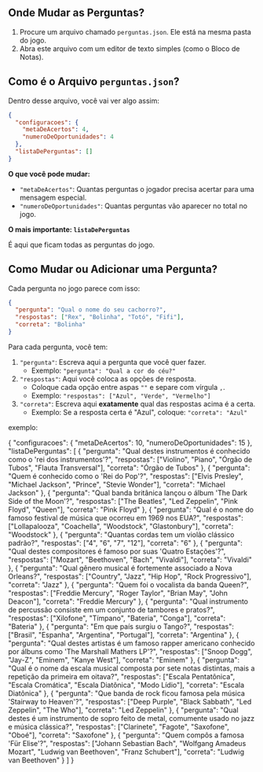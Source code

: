 ## Onde Mudar as Perguntas?

1.  Procure um arquivo chamado `perguntas.json`. Ele está na mesma pasta do jogo.
2.  Abra este arquivo com um editor de texto simples (como o Bloco de Notas).

## Como é o Arquivo `perguntas.json`?

Dentro desse arquivo, você vai ver algo assim:

```json
{
  "configuracoes": {
    "metaDeAcertos": 4,
    "numeroDeOportunidades": 4
  },
  "listaDePerguntas": []
}
```

**O que você pode mudar:**

- `"metaDeAcertos"`: Quantas perguntas o jogador precisa acertar para uma mensagem especial.
- `"numeroDeOportunidades"`: Quantas perguntas vão aparecer no total no jogo.

**O mais importante: `listaDePerguntas`**

É aqui que ficam todas as perguntas do jogo.

## Como Mudar ou Adicionar uma Pergunta?

Cada pergunta no jogo parece com isso:

```json
{
  "pergunta": "Qual o nome do seu cachorro?",
  "respostas": ["Rex", "Bolinha", "Totó", "Fifi"],
  "correta": "Bolinha"
}
```

Para cada pergunta, você tem:

1.  `"pergunta"`: Escreva aqui a pergunta que você quer fazer.
    - Exemplo: `"pergunta": "Qual a cor do céu?"`
2.  `"respostas"`: Aqui você coloca as opções de resposta.
    - Coloque cada opção entre aspas `""` e separe com vírgula `,`.
    - Exemplo: `"respostas": ["Azul", "Verde", "Vermelho"]`
3.  `"correta"`: Escreva aqui **exatamente** qual das respostas acima é a certa.
    - Exemplo: Se a resposta certa é "Azul", coloque: `"correta": "Azul"`

exemplo:

{
"configuracoes": {
"metaDeAcertos": 10,
"numeroDeOportunidades": 15
},
"listaDePerguntas": [
{
"pergunta": "Qual destes instrumentos é conhecido como o 'rei dos instrumentos'?",
"respostas": ["Violino", "Piano", "Órgão de Tubos", "Flauta Transversal"],
"correta": "Órgão de Tubos"
},
{
"pergunta": "Quem é conhecido como o 'Rei do Pop'?",
"respostas": ["Elvis Presley", "Michael Jackson", "Prince", "Stevie Wonder"],
"correta": "Michael Jackson"
},
{
"pergunta": "Qual banda britânica lançou o álbum 'The Dark Side of the Moon'?",
"respostas": ["The Beatles", "Led Zeppelin", "Pink Floyd", "Queen"],
"correta": "Pink Floyd"
},
{
"pergunta": "Qual é o nome do famoso festival de música que ocorreu em 1969 nos EUA?",
"respostas": ["Lollapalooza", "Coachella", "Woodstock", "Glastonbury"],
"correta": "Woodstock"
},
{
"pergunta": "Quantas cordas tem um violão clássico padrão?",
"respostas": ["4", "6", "7", "12"],
"correta": "6"
},
{
"pergunta": "Qual destes compositores é famoso por suas 'Quatro Estações'?",
"respostas": ["Mozart", "Beethoven", "Bach", "Vivaldi"],
"correta": "Vivaldi"
},
{
"pergunta": "Qual gênero musical é fortemente associado a Nova Orleans?",
"respostas": ["Country", "Jazz", "Hip Hop", "Rock Progressivo"],
"correta": "Jazz"
},
{
"pergunta": "Quem foi o vocalista da banda Queen?",
"respostas": ["Freddie Mercury", "Roger Taylor", "Brian May", "John Deacon"],
"correta": "Freddie Mercury"
},
{
"pergunta": "Qual instrumento de percussão consiste em um conjunto de tambores e pratos?",
"respostas": ["Xilofone", "Tímpano", "Bateria", "Conga"],
"correta": "Bateria"
},
{
"pergunta": "Em que país surgiu o Tango?",
"respostas": ["Brasil", "Espanha", "Argentina", "Portugal"],
"correta": "Argentina"
},
{
"pergunta": "Qual destes artistas é um famoso rapper americano conhecido por álbuns como 'The Marshall Mathers LP'?",
"respostas": ["Snoop Dogg", "Jay-Z", "Eminem", "Kanye West"],
"correta": "Eminem"
},
{
"pergunta": "Qual é o nome da escala musical composta por sete notas distintas, mais a repetição da primeira em oitava?",
"respostas": ["Escala Pentatônica", "Escala Cromática", "Escala Diatônica", "Modo Lídio"],
"correta": "Escala Diatônica"
},
{
"pergunta": "Que banda de rock ficou famosa pela música 'Stairway to Heaven'?",
"respostas": ["Deep Purple", "Black Sabbath", "Led Zeppelin", "The Who"],
"correta": "Led Zeppelin"
},
{
"pergunta": "Qual destes é um instrumento de sopro feito de metal, comumente usado no jazz e música clássica?",
"respostas": ["Clarinete", "Fagote", "Saxofone", "Oboé"],
"correta": "Saxofone"
},
{
"pergunta": "Quem compôs a famosa 'Für Elise'?",
"respostas": ["Johann Sebastian Bach", "Wolfgang Amadeus Mozart", "Ludwig van Beethoven", "Franz Schubert"],
"correta": "Ludwig van Beethoven"
}
]
}
